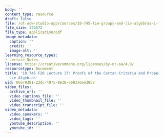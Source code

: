 ```yaml
---
body: ''
content_type: resource
draft: false
file: /ol-ocw-studio-app/courses/18-745-lie-groups-and-lie-algebras-i-fall-2020/mit18_745_f20_lec17.pdf
file_size: 346572
file_type: application/pdf
image_metadata:
  caption: ''
  credit: ''
  image-alt: ''
learning_resource_types:
- Lecture Notes
license: https://creativecommons.org/licenses/by-nc-sa/4.0/
resourcetype: Document
title: '18.745 F20 Lecture 17: Proofs of the Cartan Criteria and Properties of Semisimple
  Lie Algebras'
uid: 06679381-22dc-4075-8e36-6683a6ae3057
video_files:
  archive_url: ''
  video_captions_file: ''
  video_thumbnail_file: ''
  video_transcript_file: ''
video_metadata:
  video_speakers: ''
  video_tags: ''
  youtube_description: ''
  youtube_id: ''
---
```

